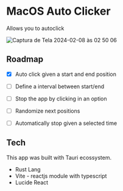 # MacOS Auto Clicker

Allows you to autoclick

![Captura de Tela 2024-02-08 às 02 50 06](https://github.com/alysonvilela/rust-autoclicker-tauri/assets/22202745/0e5d18ef-edbb-4021-884a-f429ce20d92e)

## Roadmap
- [X] Auto click given a start and end position
- [ ] Define a interval between start/end
- [ ] Stop the app by clicking in an option
- [ ] Randomize next positions
- [ ] Automatically stop given a selected time


## Tech
This app was built with Tauri ecossystem.
- Rust Lang
- Vite - reactjs module with typescript
- Lucide React
